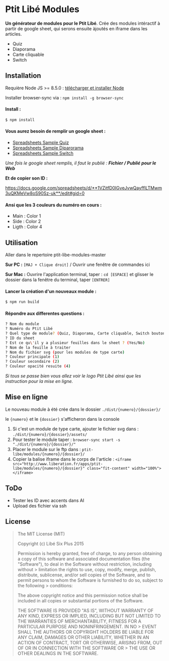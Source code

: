 # Ptit Libé Modules

**Un générateur de modules pour le Ptit Libé**. Crée des modules intéractif à partir de google sheet, qui serons ensuite àjoutés en iframe dans les articles.

- Quiz
- Diaporama
- Carte cliquable
- Switch


## Installation
Requière Node JS >= 8.5.0 : [télécharger et installer Node](https://nodejs.org/fr/)

Installer browser-sync via : `npm install -g browser-sync`

#### Install :

```bash
$ npm install
```
#### Vous aurez besoin de remplir un google sheet :

- [Spreadsheets Sample Quiz](https://docs.google.com/spreadsheets/d/19kqdeE6oRR5GQEAHaQ2zvhQghzq55aNYqcHM-ZK4Zyk/edit?usp=sharing)
- [Spreadsheets Sample Diparorama](https://docs.google.com/spreadsheets/d/1AcNEA3-i9-_0DrukFVvOilf9yd2Y0rNS_hPBr-nQ9wQ/edit?usp=sharing)
- [Spreadsheets Sample Switch](https://docs.google.com/spreadsheets/d/1KZ_IEqJwxv-W9T0X27ychB83bBDBU0Eqjd38wObjMn0/edit?usp=sharing)

_Une fois le google sheet remplis, il faut le publié : **Fichier / Publié pour le Web**_

**Et de copier son ID :**

https://docs.google.com/spreadsheets/d/**1VZitfD0IGveJvwQayfflLTMwm3uQKMeVw8oS90Sz-uk**/edit#gid=0

#### Ansi que les 3 couleurs du numéro en cours :

- Main : Color 1
- Side : Color 2
- Ligth : Color 4


## Utilisation

Aller dans le repertoire ptit-libe-modules-master

**Sur PC :** `[MAJ + Clique droit]` / Ouvrir une fenêtre de commandes ici

**Sur Mac :** Ouvrire l'application terminal, taper : `cd [ESPACE]` et glisser le dossier dans la fenêtre du terminal, taper `[ENTRER]`

#### Lancer la création d'un nouveaux module :

```bash
$ npm run build
```
#### Répondre aux differentes questions :

```bash
? Nom du module
? Numéro du Ptit Libé
? Quel type de module? (Quiz, Diaporama, Carte cliquable, Switch bouton)
? ID du sheet
? Est ce qu\'il y a plusieur feuilles dans le sheet ? (Yes/No)
? Nom de la feuille à traiter
? Nom du fichier svg (pour les modules de type carte)
? Couleur principale (1)
? Couleur secondaire (2)
? Couleur opacité resuite (4)
```
_Si tous se passe bien vous allez voir le logo Ptit Libé ainsi que les instruction pour la mise en ligne._

## Mise en ligne
Le nouveau module à été crée dans le dossier `./dist/{numero}/{dossier}/`

le `{numero}` et le `{dossier}` s'afficheron dans la console

1. Si c'est un module de type carte, ajouter le fichier svg dans : `./dist/{numero}/{dossier}/assets/`
2. Pour tester le module taper : `browser-sync start -s "./dist/{numero}/{dossier}/"`
3. Placer le module sur le ftp dans : `ptit-libe/modules/{numero}/{dossier}/`
4. Copier la balise iframe dans le corps de l'article : `<iframe src="http://www.liberation.fr/apps/ptit-libe/modules/{numero}/{dossier}" class="fit-content" width="100%"></iframe>`

## ToDo

- Tester les ID avec accents dans AI
- Upload des fichier via ssh



## License

> The MIT License (MIT)
>
> Copyright (c) Libé Six Plus 2015
>
> Permission is hereby granted, free of charge, to any person obtaining a copy of this software and associated documentation files (the "Software"), to deal in the Software without restriction, including without > limitation the rights to use, copy, modify, merge, publish, distribute, sublicense, and/or sell copies of the Software, and to permit persons to whom the Software is furnished to do so, subject to the following > conditions:
>
> The above copyright notice and this permission notice shall be included in all copies or substantial portions of the Software.
>
> THE SOFTWARE IS PROVIDED "AS IS", WITHOUT WARRANTY OF ANY KIND, EXPRESS OR IMPLIED, INCLUDING BUT NOT LIMITED TO THE WARRANTIES OF MERCHANTABILITY, FITNESS FOR A PARTICULAR PURPOSE AND NONINFRINGEMENT. IN NO > EVENT SHALL THE AUTHORS OR COPYRIGHT HOLDERS BE LIABLE FOR ANY CLAIM, DAMAGES OR OTHER LIABILITY, WHETHER IN AN ACTION OF CONTRACT, TORT OR OTHERWISE, ARISING FROM, OUT OF OR IN CONNECTION WITH THE SOFTWARE OR > THE USE OR OTHER DEALINGS IN THE SOFTWARE.
